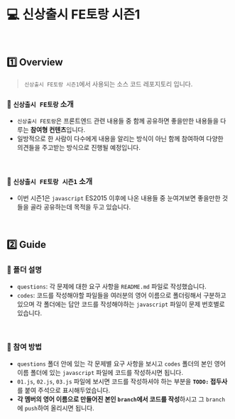 # :computer: 신상출시 FE토랑 시즌1

<br>

## :one: Overview

> `신상출시 FE토랑 시즌1`에서 사용되는 소스 코드 레포지토리 입니다.
### :round_pushpin: `신상출시 FE토랑` 소개
- `신상출시 FE토랑`은 프론트엔드 관련 내용들 중 함께 공유하면 좋을만한 내용들을 다루는 <b>참여형 컨텐츠</b>입니다.
- 일방적으로 한 사람이 다수에게 내용을 알리는 방식이 아닌 함께 참여하여 다양한 의견들을 주고받는 방식으로 진행될 예정입니다.

<br>

### :round_pushpin: `신상출시 FE토랑 시즌1` 소개
- 이번 시즌1은 `javascript` ES2015 이후에 나온 내용들 중 눈여겨보면 좋을만한 것들을 골라 공유하는데 목적을 두고 있습니다.

<br>

## :two: Guide
### :round_pushpin: 폴더 설명

- `questions`: 각 문제에 대한 요구 사항을 `README.md` 파일로 작성했습니다.
- `codes`: 코드를 작성해야할 파일들을 여러분의 영어 이름으로 폴더링해서 구분하고 있으며 각 폴더에는 답안 코드를 작성해야하는 `javascript` 파일이 문제 번호별로 있습니다.

<br>

### :round_pushpin: 참여 방법

- `questions` 폴더 안에 있는 각 문제별 요구 사항을 보시고 `codes` 폴더의 본인 영어 이름 폴더에 있는 `javascript` 파일에 코드를 작성하시면 됩니다.
- `01.js`, `02.js`, `03.js` 파일에 보시면 코드를 작성하셔야 하는 부분을 <b>`TODO:` 접두사</b>를 붙여 주석으로 표시해두었습니다.
- <b>각 멤버의 영어 이름으로 만들어진 본인 `branch`에서 코드를 작성</b>하시고 그 `branch`에 `push`하여 올리시면 됩니다.